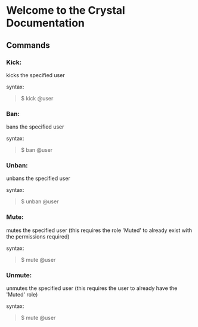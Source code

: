 # Welcome to the Crystal Documentation

## Commands

### Kick:

kicks the specified user

syntax:

>  $ kick @user

### Ban:

bans the specified user

syntax:

>  $ ban @user

### Unban:

unbans the specified user

syntax:

>  $ unban @user

### Mute:

mutes the specified user
(this requires the role 'Muted' to already exist with the permissions required)

syntax:

>  $ mute @user

### Unmute:

unmutes the specified user
(this requires the user to already have the 'Muted' role)

syntax:

>  $ mute @user
